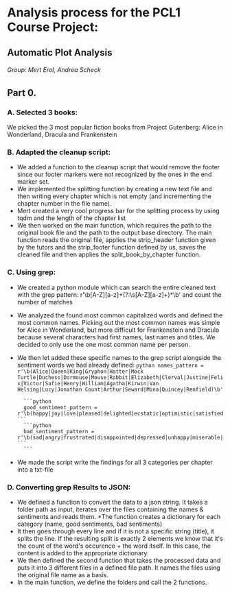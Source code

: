# Analysis process for the PCL1 Course Project:
## Automatic Plot Analysis

###### Group: Mert Erol, Andrea Scheck

## Part 0.
### A. Selected 3 books:
We picked the 3 most popular fiction books from Project Gutenberg: Alice in Wonderland, Dracula and Frankenstein

### B. Adapted the cleanup script:
* We added a function to the cleanup script that would remove the footer since our footer markers were not recognized by the ones in the end marker set. 
* We implemented the splitting function by creating a new text file and then writing every chapter which is not empty (and incrementing the chapter number in the file name).
* Mert created a very cool progress bar for the splitting process by using tqdm and the length of the chapter list
* We then worked on the main function, which requires the path to the original book file and the path to the output base directory.
The main function reads the original file, applies the strip_header function given by the tutors and the strip_footer function defined by us, saves the cleaned file and then applies the split_book_by_chapter function.

### C. Using grep:
* We created a python module which can search the entire cleaned text with the grep pattern: r'\b[A-Z][a-z]+(?:\s[A-Z][a-z]+)*\b' and count the number of matches
* We analyzed the found most common capitalized words and defined the most common names. Picking out the most common names was simple for Alice in Wonderland, but more difficult for Frankenstein and Dracula because several characters had first names, last names and titles. We decided to only use the one most common name per person.
* We then let added these specific names to the grep script alongside the sentiment words we had already defined:
        ```python names_pattern = r'\b(Alice|Queen|King|Gryphon|Hatter|Mock Turtle|Duchess|Dormouse|Mouse|Rabbit|Elizabeth|Clerval|Justine|Felix|Victor|Safie|Henry|William|Agatha|Kirwin|Van Helsing|Lucy|Jonathan Count|Arthur|Seward|Mina|Quincey|Renfield)\b' ```

        ```python
        good_sentiment_pattern = r'\b(happy|joy|love|pleased|delighted|ecstatic|optimistic|satisfied|content|grateful|positive|successful|peaceful|enthusiastic|proud|thrilled|joyful|cheerful|amazing|fantastic|incredible|wonderful|exciting)\b' ```
        ```python
        bad_sentiment_pattern = r'\b(sad|angry|frustrated|disappointed|depressed|unhappy|miserable|gloomy|hopeless|dismayed|discouraged|pessimistic|annoyed|upset|distressed|troubled|sorrowful|agitated|furious|resentful|displeased|fear|scared)\b' ```
        ```
* We made the script write the findings for all 3 categories per chapter into a txt-file

### D. Converting grep Results to JSON:
* We defined a function to convert the data to a json string. It takes a folder path as input, iterates over the files containing the names & sentiments and reads them.
*The function creates a dictionary for each category (name, good sentiments, bad sentiments)
* It then goes through every line and if it is not a specific string (title), it splits the line. If the resulting split is exactly 2 elements we know that it's the count of the word's occurence + the word itself. In this case, the content is added to the appropriate dictionary.
* We then defined the second function that takes the processed data and puts it into 3 different files in a defined file path. It names the files using the original file name as a basis.
* In the main function, we define the folders and call the 2 functions.